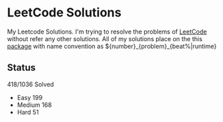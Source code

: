 # LeetCode Solutions
My Leetcode Solutions. I'm trying to resolve the problems of [LeetCode](https://leetcode.com/problemset/all/) without refer any other solutions. All of my solutions place on the this [package](https://github.com/extremania/leetcode/tree/master/leetcode/src/com/github/extermania/leetcode) with name convention as ${number}\_{problem}\_{beat%|runtime}

## Status
418/1036 Solved 
* Easy 199 
* Medium 168 
* Hard 51

